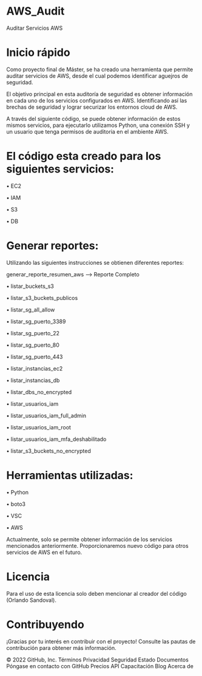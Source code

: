 # AWS_Audit
Auditar Servicios AWS


# Inicio rápido

Como proyecto final de Máster, se ha creado una herramienta que permite auditar servicios de AWS, desde el cual podemos identificar aguejros de seguridad.

El objetivo principal en esta auditoría de seguridad es obtener información en cada uno de los servicios configurados en AWS.
Identificando así las brechas de seguridad y lograr securizar los entornos cloud de AWS.

A través del siguiente código, se puede obtener información de estos mismos servicios, para ejecutarlo utilizamos Python, una conexión SSH y un usuario que tenga permisos de auditoria en el ambiente AWS.

# El código esta creado para los siguientes servicios:

•	EC2

•	IAM 

•	S3

•	DB

# Generar reportes:
Utilizando las siguientes instrucciones se obtienen diferentes reportes:

generar_reporte_resumen_aws --> Reporte Completo

• listar_buckets_s3

• listar_s3_buckets_publicos

• listar_sg_all_allow

• listar_sg_puerto_3389

• listar_sg_puerto_22

• listar_sg_puerto_80

• listar_sg_puerto_443

• listar_instancias_ec2

• listar_instancias_db

• listar_dbs_no_encrypted

• listar_usuarios_iam

• listar_usuarios_iam_full_admin

• listar_usuarios_iam_root

• listar_usuarios_iam_mfa_deshabilitado

• listar_s3_buckets_no_encrypted

# Herramientas utilizadas:
• Python

• boto3 

• VSC

• AWS

Actualmente, solo se permite obtener información de los servicios mencionados anteriormente. Proporcionaremos nuevo código para otros servicios de AWS en el futuro.

# Licencia

Para el uso de esta licencia solo deben mencionar al creador del código (Orlando Sandoval).

# Contribuyendo

¡Gracias por tu interés en contribuir con el proyecto! Consulte las pautas de contribución para obtener más información.

© 2022 GitHub, Inc.
Términos
Privacidad
Seguridad
Estado
Documentos
Póngase en contacto con GitHub
Precios
API
Capacitación
Blog
Acerca de
